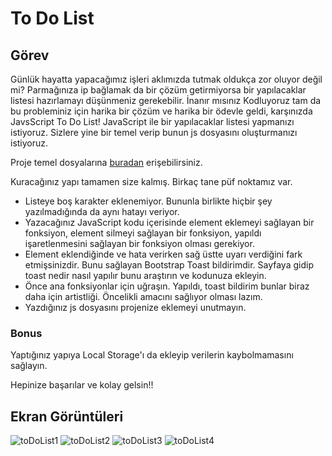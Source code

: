 # To Do List

## Görev

Günlük hayatta yapacağımız işleri aklımızda tutmak oldukça zor oluyor değil mi? Parmağınıza ip bağlamak da bir çözüm getirmiyorsa bir yapılacaklar listesi hazırlamayı düşünmeniz gerekebilir. İnanır mısınız Kodluyoruz tam da bu probleminiz için harika bir çözüm ve harika bir ödevle geldi, karşınızda JavsScript To Do List! JavaScript ile bir yapılacaklar listesi yapmanızı istiyoruz. Sizlere yine bir temel verip bunun js dosyasını oluşturmanızı istiyoruz.

Proje temel dosyalarına [buradan](https://drive.google.com/drive/folders/1SCIJiYWLpMh-LX_yG2PfB8QXXREa9hqx) erişebilirsiniz.

Kuracağınız yapı tamamen size kalmış. Birkaç tane püf noktamız var.

- Listeye boş karakter eklenemiyor. Bununla birlikte hiçbir şey yazılmadığında da aynı hatayı veriyor.
- Yazacağınız JavaScript kodu içerisinde element eklemeyi sağlayan bir fonksiyon, element silmeyi sağlayan bir fonksiyon, yapıldı işaretlenmesini sağlayan bir fonksiyon olması gerekiyor.
- Element eklendiğinde ve hata verirken sağ üstte uyarı verdiğini fark etmişsinizdir. Bunu sağlayan Bootstrap Toast bildirimdir. Sayfaya gidip toast nedir nasıl yapılır bunu araştırın ve kodunuza ekleyin.
- Önce ana fonksiyonlar için uğraşın. Yapıldı, toast bildirim bunlar biraz daha için artistliği. Öncelikli amacını sağlıyor olması lazım.
- Yazdığınız js dosyasını projenize eklemeyi unutmayın.

### Bonus

Yaptığınız yapıya Local Storage'ı da ekleyip verilerin kaybolmamasını sağlayın.

Hepinize başarılar ve kolay gelsin!!

## Ekran Görüntüleri

![toDoList1](https://github.com/yusufcandmrz/javascript-tasks/assets/93606208/a7682c7f-5d11-412c-87c7-db91f30893fe)
![toDoList2](https://github.com/yusufcandmrz/javascript-tasks/assets/93606208/db28b43f-1f56-49c1-a4bc-361dfc62c480)
![toDoList3](https://github.com/yusufcandmrz/javascript-tasks/assets/93606208/3c3e039d-0713-4e82-b496-f0e70bcbfa26)
![toDoList4](https://github.com/yusufcandmrz/javascript-tasks/assets/93606208/c6df53a2-7600-4d2c-adf7-3cd8f6e2562e)
